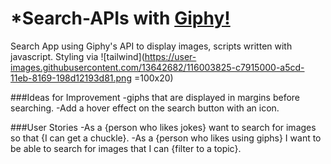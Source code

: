 # *Search-APIs with [Giphy!](https://giphy.com/)

Search App using Giphy's API to display images, scripts written with javascript. Styling via ![tailwind](https://user-images.githubusercontent.com/13642682/116003825-c7915000-a5cd-11eb-8169-198d12193d81.png =100x20)


###Ideas for Improvement
-giphs that are displayed in margins before searching.
-Add a hover effect on the search button with an icon.

###User Stories
-As a {person who likes jokes} want to search for images so that {I can get a chuckle}.
-As a {person who likes using giphs} I want to be able to search for images that I can {filter to a topic}.
